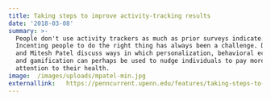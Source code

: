 ```yaml
---
title: Taking steps to improve activity-tracking results
date: '2018-03-08'
summary: >-
  People don't use activity trackers as much as prior surveys indicate.
  Incenting people to do the right thing has always been a challenge. David Asch
  and Mitesh Patel discuss ways in which personalization, behavioral economics
  and gamification can perhaps be used to nudge individuals to pay more
  attention to their health.
image:  /images/uploads/mpatel-min.jpg
externallink:   https://penncurrent.upenn.edu/features/taking-steps-to-improve-activity-tracking-results
---
```


